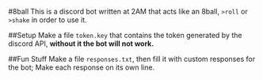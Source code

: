 #8ball
This is a discord bot written at 2AM that acts like an 8ball, `>roll` or `>shake` in order to use it.

##Setup
Make a file `token.key` that contains the token generated by the discord API, **without it the bot will not work.**

##Fun Stuff
Make a file `responses.txt`, then fill it with custom responses for the bot; Make each response on its own line.